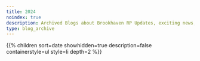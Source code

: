 ```yaml
---
title: 2024
noindex: true
description: Archived Blogs about Brookhaven RP Updates, exciting news, and new findings
type: blog_archive
---
```




{{% children sort=date showhidden=true description=false containerstyle=ul style=li  depth=2 %}}

